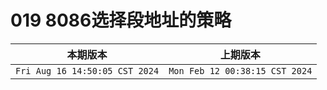 # 019 8086选择段地址的策略

|本期版本| 上期版本
|:---:|:---:
`Fri Aug 16 14:50:05 CST 2024` | `Mon Feb 12 00:38:15 CST 2024`
